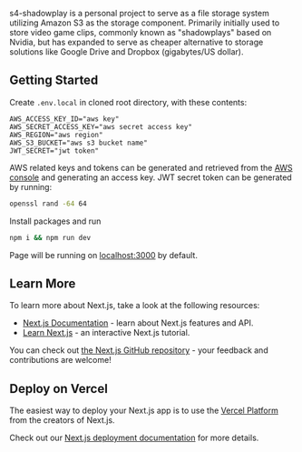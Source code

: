 s4-shadowplay is a personal project to serve as a file storage system utilizing Amazon S3 as the storage component. Primarily initially used to store video game clips, commonly known as "shadowplays" based on Nvidia, but has expanded to serve as cheaper alternative to storage solutions like Google Drive and Dropbox (gigabytes/US dollar).

## Getting Started

Create `.env.local` in cloned root directory, with these contents:

```text
AWS_ACCESS_KEY_ID="aws key"
AWS_SECRET_ACCESS_KEY="aws secret access key"
AWS_REGION="aws region"
AWS_S3_BUCKET="aws s3 bucket name"
JWT_SECRET="jwt token"
```

AWS related keys and tokens can be generated and retrieved from the [AWS console](https://aws.amazon.com/console/) and generating an access key. JWT secret token can be generated by running:

```bash
openssl rand -64 64
```

Install packages and run

```bash
npm i && npm run dev
```

Page will be running on [localhost:3000](http:localhost:3000) by default.

## Learn More

To learn more about Next.js, take a look at the following resources:

- [Next.js Documentation](https://nextjs.org/docs) - learn about Next.js features and API.
- [Learn Next.js](https://nextjs.org/learn) - an interactive Next.js tutorial.

You can check out [the Next.js GitHub repository](https://github.com/vercel/next.js/) - your feedback and contributions are welcome!

## Deploy on Vercel

The easiest way to deploy your Next.js app is to use the [Vercel Platform](https://vercel.com/new?utm_medium=default-template&filter=next.js&utm_source=create-next-app&utm_campaign=create-next-app-readme) from the creators of Next.js.

Check out our [Next.js deployment documentation](https://nextjs.org/docs/deployment) for more details.
